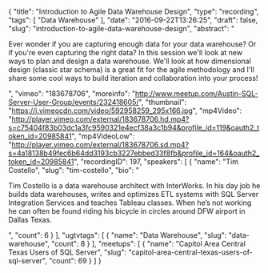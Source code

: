 {
  "title": "Introduction to Agile Data Warehouse Design",
  "type": "recording",
  "tags": [
    "Data Warehouse"
  ],
  "date": "2016-09-22T13:26:25",
  "draft": false,
  "slug": "introduction-to-agile-data-warehouse-design",
  "abstract": "<p>Ever wonder if you are capturing enough data for your data warehouse? Or if you're even capturing the right data? In this session we'll look at new ways to plan and design a data warehouse. We'll look at how dimensional design (classic star schema) is a great fit for the agile methodology and I'll share some cool ways to build iteration and collaboration into your process!</p>",
  "vimeo": "183678706",
  "moreinfo": "http://www.meetup.com/Austin-SQL-Server-User-Group/events/232418605/",
  "thumbnail": "https://i.vimeocdn.com/video/592958259_295x166.jpg",
  "mp4Video": "http://player.vimeo.com/external/183678706.hd.mp4?s=c75404f83b03dc1a3fc9590321e4ecf38a3c1b94&profile_id=119&oauth2_token_id=20985841",
  "mp4VideoLow": "http://player.vimeo.com/external/183678706.sd.mp4?s=4a18138b49fec6b64dd3193cb3227ebbed33f8fb&profile_id=164&oauth2_token_id=20985841",
  "recordingID": 197,
  "speakers": [
    {
      "name": "Tim Costello",
      "slug": "tim-costello",
      "bio": "<p>Tim Costello is a data warehouse architect with InterWorks. In his day job he builds data warehouses, writes and optimizes ETL systems with SQL Server Integration Services and teaches Tableau classes. When he’s not working he can often be found riding his bicycle in circles around DFW airport in Dallas Texas.</p>",
      "count": 6
    }
  ],
  "ugtvtags": [
    {
      "name": "Data Warehouse",
      "slug": "data-warehouse",
      "count": 8
    }
  ],
  "meetups": [
    {
      "name": "Capitol Area Central Texas Users of SQL Server",
      "slug": "capitol-area-central-texas-users-of-sql-server",
      "count": 69
    }
  ]
}